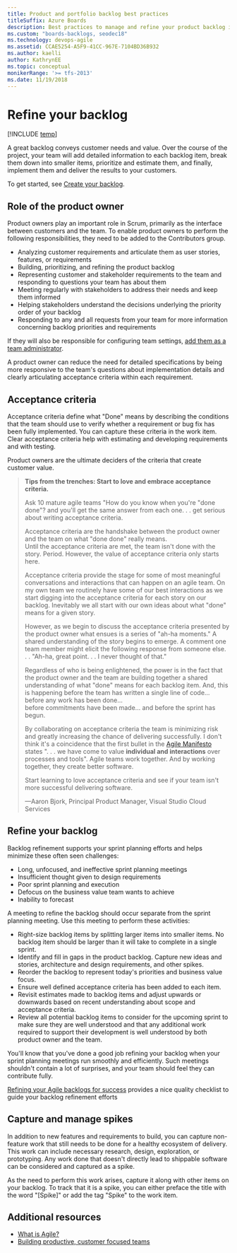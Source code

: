 ```yaml
---
title: Product and portfolio backlog best practices
titleSuffix: Azure Boards
description: Best practices to manage and refine your product backlog in Azure Boards & TFS 
ms.custom: "boards-backlogs, seodec18"  
ms.technology: devops-agile
ms.assetid: CCAE5254-A5F9-41CC-967E-7104BD36B932
ms.author: kaelli
author: KathrynEE
ms.topic: conceptual
monikerRange: '>= tfs-2013'
ms.date: 11/19/2018
---
```


# Refine your backlog

[!INCLUDE [temp](../includes/version-vsts-tfs-all-versions.md)]

A great backlog conveys customer needs and value. Over the course of the project, your team will add detailed
information to each backlog item, break them down into smaller items, prioritize and estimate them, and finally,
implement them and deliver the results to your customers.

To get started, see [Create your backlog](create-your-backlog.md).

<a name="product-owner-role"></a>

## Role of the product owner

Product owners play an important role in Scrum, primarily as the interface between customers and the team. To enable product owners to perform the following responsibilities, they need to be added to the Contributors group.

* Analyzing customer requirements and articulate them as user stories, features, or requirements
* Building, prioritizing, and refining the product backlog
* Representing customer and stakeholder requirements to the team and responding to questions your team has about them
* Meeting regularly with stakeholders to address their needs and keep them informed
* Helping stakeholders understand the decisions underlying the priority order of your backlog
* Responding to any and all requests from your team for more information concerning backlog priorities and requirements

If they will also be responsible for configuring team settings, [add them as a team administrator](../../organizations/settings/add-team-administrator.md).

A product owner can reduce the need for detailed specifications by being more responsive to the team's questions about implementation details and clearly articulating acceptance criteria within each requirement.

<a name="acceptance"></a>

## Acceptance criteria

Acceptance criteria define what "Done" means by describing the conditions that the team should use to verify whether a requirement or bug fix has been fully implemented. You can capture these criteria in the work item. Clear acceptance criteria help with estimating and developing requirements and with testing.

Product owners are the ultimate deciders of the criteria that create customer value.

> **Tips from the trenches: Start to love and embrace acceptance criteria.**
>
> Ask 10 mature agile teams "How do you know when you're "done done"?
> and you'll get the same answer from each one. . . get serious about writing acceptance criteria.
>
> Acceptance criteria are the handshake between the product owner and the team on what "done done" really means.  
> Until the acceptance criteria are met, the team isn't done with the story. Period.
> However, the value of acceptance criteria only starts here.
>
> Acceptance criteria provide the stage for some of most meaningful conversations and interactions
> that can happen on an agile team. On my own team we routinely have some of our best interactions as
> we start digging into the acceptance criteria for each story on our backlog.
> Inevitably we all start with our own ideas about what "done" means for a given story.
>
> However, as we begin to discuss the acceptance criteria presented by the product owner what
> ensues is a series of "ah-ha moments."
> A shared understanding of the story begins to emerge. A comment one team member might elicit
> the following response from someone else. . . "Ah-ha, great point. . . I never thought of that."
>
> Regardless of who is being enlightened, the power is in the fact that the product owner and
> the team are building together a shared understanding of what "done" means for each backlog item.
> And, this is happening before the team has written a single line of code&hellip; before any work has been done&hellip;  
> before commitments have been made&hellip; and before the sprint has begun.
>
> By collaborating on acceptance criteria the team is minimizing risk and greatly increasing the chance of delivering successfully.
> I don't think it's a coincidence that the first bullet in the
> [Agile Manifesto](https://agilemanifesto.org/) states ". . . we have come to value
> **individual and interactions** over processes and tools".
> Agile teams work together. And by working together, they create better software.
>
> Start learning to love acceptance criteria and see if your team isn't more successful delivering software.
>
> &mdash;Aaron Bjork, Principal Product Manager, Visual Studio Cloud Services

<a id="refine"> </a>

## Refine your backlog

Backlog refinement supports your sprint planning efforts and helps minimize these often seen challenges:

* Long, unfocused, and ineffective sprint planning meetings
* Insufficient thought given to design requirements
* Poor sprint planning and execution
* Defocus on the business value team wants to achieve
* Inability to forecast

A meeting to refine the backlog should occur separate from the sprint planning meeting. Use this meeting to perform these activities:

* Right-size backlog items by splitting larger items into smaller items. No backlog item should be larger than it will take to complete in a single sprint.
* Identify and fill in gaps in the product backlog. Capture new ideas and stories, architecture and design requirements, and other spikes.
* Reorder the backlog to represent today's priorities and business value focus.
* Ensure well defined acceptance criteria has been added to each item.
* Revisit estimates made to backlog items and adjust upwards or downwards based on recent understanding about scope and acceptance criteria.
* Review all potential backlog items to consider for the upcoming sprint to make sure they are well understood and that any additional work required to support their development is well understood by both product owner and the team.

You'll know that you've done a good job refining your backlog when your sprint planning meetings run smoothly and efficiently. Such meetings shouldn't contain a lot of surprises, and your team should feel they can contribute fully.

[Refining your Agile backlogs for success](https://www.batimes.com/robert-galen/grooming-your-agile-backlogs-for-success.html) provides a nice quality checklist to guide your backlog refinement efforts

<a name="spikes"></a>

## Capture and manage spikes

In addition to new features and requirements to build, you can capture non-feature work that still needs to be done for a healthy ecosystem of delivery. This work can include necessary research, design, exploration, or prototyping. Any work done that doesn't directly lead to shippable software can be considered and captured as a spike.

As the need to perform this work arises, capture it along with other items on your backlog. To track that it is a spike, you can either preface the title with the word "[Spike]" or add the tag "Spike" to the work item.

## Additional resources

* [What is Agile?](/azure/devops/learn/agile/what-is-agile)
* [Building productive, customer focused teams](/azure/devops/learn/agile/productive-teams)
